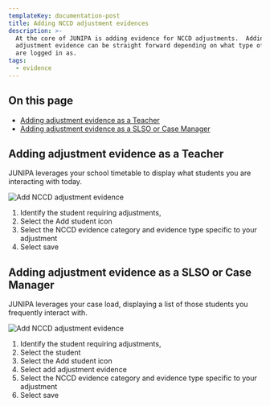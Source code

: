 ```yaml
---
templateKey: documentation-post
title: Adding NCCD adjustment evidences
description: >-
  At the core of JUNIPA is adding evidence for NCCD adjustments.  Adding
  adjustment evidence can be straight forward depending on what type of user you
  are logged in as.  
tags:
  - evidence
---
```



## On this page

* [Adding adjustment evidence as a Teacher](#teacher-add)
* [Adding adjustment evidence as a SLSO or Case Manager](#slso-add)

<a id="teacher-add"></a>

## Adding adjustment evidence as a Teacher


JUNIPA leverages your school timetable to display what students you are interacting with today. 



![Add NCCD adjustment evidence](/img/add-adjustment-evidence.gif "Add NCCD adjustment evidence")

1. Identify the student requiring adjustments, 
2. Select the Add student icon 
3. Select the NCCD evidence category and evidence type specific to your adjustment
4. Select save



<a id="slso-add"></a>

## Adding adjustment evidence as a SLSO or Case Manager

JUNIPA leverages your case load, displaying a list of those students you frequently interact with.  


![Add NCCD adjustment evidence](/img/add-adjustment-evidence-slso.gif "Add NCCD adjustment evidence")

1. Identify the student requiring adjustments, 
2. Select the student
3. Select the Add student icon 
4. Select add adjustment evidence
5. Select the NCCD evidence category and evidence type specific to your adjustment
6. Select save
